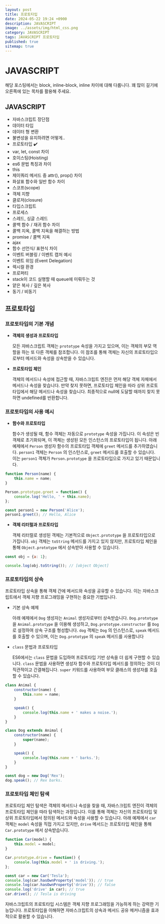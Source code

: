```yaml
---
layout: post
title: 프로토타입
date: 2024-05-22 19:24 +0900
description: JAVASCRIPT
image: ../assets/img/html_css.png
category: JAVASCRIPT
tags: JAVASCRIPT 프로토타입
published: true
sitemap: true
---
```


# JAVASCRIPT
해당 포스팅에서는 block, inline-block, inline 차이에 대해 다룹니다. 꽤 많이 길기에 오른쪽에 있는 목차를 활용해 주세요.<br />


## __JAVASCRIPT__
* 자바스크립트 장단점 <br/>
* 데이터 타입 <br/>
* 데이터 형 변환<br/>
* 불변성을 유지하려면 어떻게..<br/>
* 프로토타입 ✔️<br/>
* var, let, const 차이<br/>
* 호이스팅(Hoisting)<br/>
* es6 문법 특징과 차이<br/>
* this<br/>
* 제이쿼리 메서드 중 attr(), prop() 차이<br/>
* 화살표 함수와 일반 함수 차이<br/>
* 스코프(scope)<br/>
* 객체 지향<br/>
* 클로저(closure)<br/>
* 타입스크립트<br/>
* 프로세스<br/>
* 스레드, 싱글 스레드<br/>
* 콜백 함수 / 재귀 함수 차이<br/>
* 콜백 지옥, 콜백 지옥을 해결하는 방법<br/>
* promise / 콜백 지옥<br/>
* ajax<br/>
* 함수 선언식/ 표현식 차이<br/>
* 이벤트 버블링 / 이벤트 캡처 예시<br/>
* 이벤트 위임 (Event Delegation)<br/>
* 렉시컬 환경<br/>
* 프로퍼티<br/>
* stack이 코드 실행할 때 queue에 미뤄두는 것<br/>
* 얕은 복사 / 깊은 복사<br/>
* 동기 / 비동기<br/>

## __프로토타입__<br/>

### __프로토타입의 기본 개념__
* __객체의 생성과 프로토타입__

    모든 자바스크립트 객체는 `prototype` 속성을 가지고 있으며, 이는 객체의 부모 역할을 하는 또 다른 객체를 참조합니다. 이 참조를 통해 객체는 자신의 프로토타입으로부터 메서드와 속성을 상속받을 수 있습니다.

* __프로토타입 체인__

    객체의 메서드나 속성에 접근할 때, 자바스크립트 엔진은 먼저 해당 객체 자체에서 메서드나 속성을 찾습니다. 만약 찾지 못하면, 프로토타입 체인을 따라 상위 프로토타입에서 해당 메서드나 속성을 찾습니다. 최종적으로 null에 도달할 때까지 찾지 못하면 undefined를 반환합니다.


### __프로토타입의 사용 예시__
* __함수와 프로토타입__

    함수가 생성될 때, 함수 객체는 자동으로 `prototype` 속성을 가집니다. 이 속성은 빈 객체로 초기화되며, 이 객체는 생성된 모든 인스턴스의 프로토타입이 됩니다.
    아래 예제에서 `Person` 생성자 함수의 프로토타입 객체에 `greet` 메서드를 추가하였습니다. `person1` 객체는 `Person` 의 인스턴스로, `greet` 메서드를 호출할 수 있습니다. 이는 `person1` 객체가 `Person.prototype` 을 프로토타입으로 가지고 있기 때문입니다.

```javascript
function Person(name) {
    this.name = name;
}

Person.prototype.greet = function() {
    console.log('Hello, ' + this.name);
};

const person1 = new Person('Alice');
person1.greet(); // Hello, Alice
```

* __객체 리터럴과 프로토타입__

    객체 리터럴로 생성된 객체는 기본적으로 `Object.prototype` 을 프로토타입으로 가집니다. `obj` 객체는 `toString` 메서드를 가지고 있지 않지만, 프로토타입 체인을 통해 `Object.prototype` 에서 상속받아 사용할 수 있습니다.

```javascript
const obj = {a: 1};

console.log(obj.toString()); // [object Object]
```

### __프로토타입의 상속__
프로토타입 상속을 통해 객체 간에 메서드와 속성을 공유할 수 있습니다. 이는 자바스크립트에서 객체 지향 프로그래밍을 구현하는 중요한 기법입니다.

* 기본 상속 예제

    아래 예제에서 `Dog` 생성자는 `Animal` 생성자로부터 상속받습니다. `Dog.prototype` 을 `Animal.prototype` 을 이용해 생성하고, `Dog.prototype.constructor` 를 `Dog` 로 설정하여 상속 구조를 형성합니다. `dog` 객체는 `Dog` 의 인스턴스로, `speak` 메서드를 호출할 수 있으며, 이는 `Dog.prototype` 의 `speak` 메서드를 사용합니다

* `class` 문법과 프로토타입

    ES6에서는 `class` 문법을 도입하여 프로토타입 기반 상속을 더 쉽게 구현할 수 있습니다. `class` 문법을 사용하면 생성자 함수와 프로토타입 메서드를 정의하는 것이 더 직관적이고 간결해집니다. `super` 키워드를 사용하여 부모 클래스의 생성자를 호출할 수 있습니다.


```javascript
class Animal {
    constructor(name) {
        this.name = name;
    }

    speak() {
        console.log(this.name + ' makes a noise.');
    }
}

class Dog extends Animal {
    constructor(name) {
        super(name);
    }

    speak() {
        console.log(this.name + ' barks.');
    }
}

const dog = new Dog('Rex');
dog.speak(); // Rex barks.
```

### __프로토타입 체인 탐색__

프로토타입 체인 탐색은 객체의 메서드나 속성을 찾을 때, 자바스크립트 엔진이 객체의 프로토타입 체인을 따라 탐색하는 과정입니다. 이를 통해 객체는 자신의 프로토타입 및 상위 프로토타입에서 정의된 메서드와 속성을 사용할 수 있습니다. 아래 예제에서 `car` 객체는 `model` 속성을 직접 가지고 있지만, `drive` 메서드는 프로토타입 체인을 통해 `Car.prototype` 에서 상속받습니다.

```javascript
function Car(model) {
    this.model = model;
}

Car.prototype.drive = function() {
    console.log(this.model + ' is driving.');
};

const car = new Car('Tesla');
console.log(car.hasOwnProperty('model')); // true
console.log(car.hasOwnProperty('drive')); // false
console.log('drive' in car); // true
car.drive(); // Tesla is driving
```

자바스크립트의 프로토타입 시스템은 객체 지향 프로그래밍을 가능하게 하는 강력한 기능입니다. 프로토타입을 이해하면 자바스크립트의 상속과 메서드 공유 메커니즘을 효과적으로 활용할 수 있습니다.